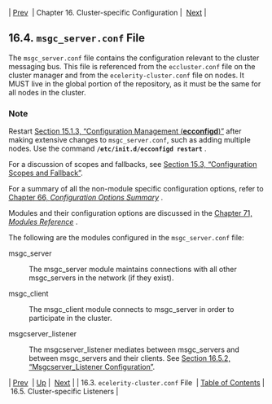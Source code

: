 | [Prev](conf.ref.ecelerity_cluster.conf)  | Chapter 16. Cluster-specific Configuration |  [Next](cluster.listeners) |

## 16.4. `msgc_server.conf` File

The `msgc_server.conf` file contains the configuration relevant to the cluster messaging bus. This file is referenced from the `eccluster.conf` file on the cluster manager and from the `ecelerity-cluster.conf` file on nodes. It MUST live in the global portion of the repository, as it must be the same for all nodes in the cluster.

### Note

Restart [Section 15.1.3, “Configuration Management (**ecconfigd**)”](conf.overview#conf.ecconfigd "15.1.3. Configuration Management (ecconfigd)") after making extensive changes to `msgc_server.conf`, such as adding multiple nodes. Use the command **`/etc/init.d/ecconfigd restart`**         .

For a discussion of scopes and fallbacks, see [Section 15.3, “Configuration Scopes and Fallback”](ecelerity.conf.fallback "15.3. Configuration Scopes and Fallback").

For a summary of all the non-module specific configuration options, refer to [Chapter 66, *Configuration Options Summary*](config.options.summary "Chapter 66. Configuration Options Summary") .

Modules and their configuration options are discussed in the [Chapter 71, *Modules Reference*](modules "Chapter 71. Modules Reference") .

The following are the modules configured in the `msgc_server.conf` file:

<dl class="variablelist">

<dt>msgc_server</dt>

<dd>

The msgc_server module maintains connections with all other msgc_servers in the network (if they exist).

</dd>

<dt>msgc_client</dt>

<dd>

The msgc_client module connects to msgc_server in order to participate in the cluster.

</dd>

<dt>msgcserver_listener</dt>

<dd>

The msgcserver_listener mediates between msgc_servers and between msgc_servers and their clients. See [Section 16.5.2, “Msgcserver_Listener Configuration”](cluster.listeners#msgcserver_listener "16.5.2. Msgcserver_Listener Configuration").

</dd>

</dl>

| [Prev](conf.ref.ecelerity_cluster.conf)  | [Up](cluster) |  [Next](cluster.listeners) |
| 16.3. `ecelerity-cluster.conf` File  | [Table of Contents](index) |  16.5. Cluster-specific Listeners |

